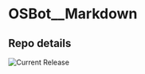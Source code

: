 # OSBot__Markdown

## Repo details

![Current Release](https://img.shields.io/badge/release-v0.1.1-blue)
